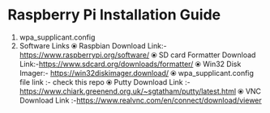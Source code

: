 # Raspberry Pi Installation Guide

1. wpa_supplicant.config 
2. Software Links
  ⦿ Raspbian Download Link:- https://www.raspberrypi.org/software/ 
  ⦿ SD card Formatter Download Link:-https://www.sdcard.org/downloads/formatter/ 
  ⦿ Win32 Disk Imager:- https://win32diskimager.download/ 
  ⦿ wpa_supplicant.config file link :- check this repo
  ⦿ Putty Download Link :-https://www.chiark.greenend.org.uk/~sgtatham/putty/latest.html 
  ⦿ VNC Download Link :-https://www.realvnc.com/en/connect/download/viewer
